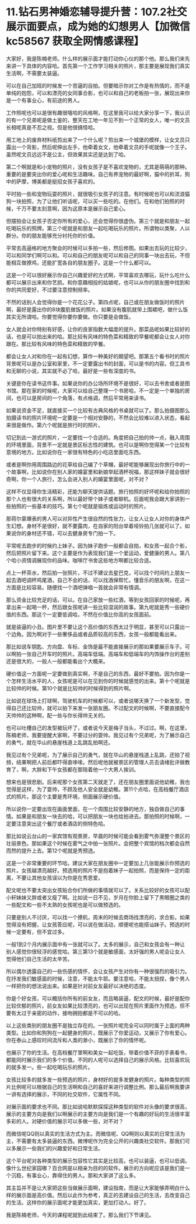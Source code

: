 # 11.钻石男神婚恋辅导提升营：107.2社交展示面要点，成为她的幻想男人【加微信 kc58567 获取全网情感课程】

大家好，我是陈楠老师。什么样的展示面才能打动你心仪的那个他。那么我们来先来讲一下具体的内容哈。首先第一个工作学习相关的照片，那主要是展现我们真实生活啊，不需要太装逼。

可以在自己加班的时候发一个苦逼的自拍。但要暗示你对工作是有热情的，而不是单纯的抱怨，可以和漂亮的女同事合影，也可以和自己的老板拍一张，展现出来你是一个有事业心，有前途的男人。

工作照呢也可以是很有趣很嘻哈的风格啊，在这里我可以给大家分享一下，我认识的有一个兄弟呢是做土鉴的，整天在工地一年见不到一个正常的女人，唯一的文员长相呢真是不忍之视。但是他很搞怪哈。

用工地上的废弃材料纸剪出来了一个什么呢？剪出来一个城堡的模样，让女文员只露出一个背影，然后呢伸出左手，他牵着女文，他牵着文员的手呢就像一个王子。虽然呢文员远远不是公主，但效果其实还是达到了哈。

第二个啊就是和小宠物的照片，没有女孩子是不喜欢宠物的，尤其是萌萌的那种。重要的是要突出你的爱心呢和生活趣味。自己有养宠物的最好啊，猫中的折耳，狗中的萨摩，博美都是挺招女孩子喜欢的。

平时拍一些和宠物玩耍的照片，就很吸引女孩子的注意。有时候呢也可以和流浪猫狗一块拍照，为了让他们听话呢，可以买一些吃的。在他们。在和他们拍照的时候，千万不要太刻意啊，因为这原本是展示自己爱心。

但摆拍会让女孩子否定你所有的爱心，还会觉得你很虚伪。第三个就是和朋友一起吃喝玩乐的照牌。第三个呢就是和朋友一起吃喝玩乐的照片。所谓物以类聚，人以群分。你的朋友能够充分衬托你的价值。

平常去高逼格的地方聚会的时候可以多拍一些，然后修图。如果出去玩的比较少，可以和同学们啊可以和。可以和自己的朋友呢可以和自己的同事一块出去玩，不但能相互做撩鸡，还能扩宽各自的朋友圈子。这是一个什么都可以。

这是一个可以很好展示你自己兴趣爱好的方式啊，平常喜欢去哪玩，玩什么吃什么都可以展示出来和你艺损。和你意趣相投的姑娘呢，也可以从你的朋友圈中找到和你的共同爱好，不过要注意控制频率。

不然的话别人会觉得你是一个花花公子。第四点呢，自己或在朋友做饭时的照片啊，最好是露出你的8块腹肌做饭的照片。如果没有腹肌就带上围裙吧，做什么饭其实无所谓哈。你要觉得你要你要做。你只要是会做饭。

女人就会对你特别有好感，让你的良家指数大幅度的提升。那菜品呢如果比较好的话，也是可以拍出来的哈。那比较有风味的特色菜和精致的早餐呢都会让女人对你跟在。那比较有风味的特色菜和精致的早餐。

都会让女人对和你在一起有幻想，算作一种美好的期望吧。那第五个看书时的照片背景呢可以是办公室和家里，不一定要露出书的封面，可以是书的内容。但工具书和无聊的小说，其实就不必了哈，最好是一些有深度的书。

关键是你在读书这件事。如果说你的办公场所环境不是很好，可以去书舍或者是图书馆。那在家的时候呢，大家可以给自己整理一个书房哈，不一定是一个单独的房间，也可以是房间的一个角落，有点格调，然后平常用来读书。

如果说资金不足，就直接买一个比较有古典风格的书桌就可以了。那么拍摄图那么拍摄读书的照片环境呢一定要是一个相对安静的，不然会比较难以进入状态，看起来很是做作。第六个呢就是旅行时的照片。

切记到此一游式的照片，一定要找一个合适的。角度把自己拍的帅一点，融入周围的环境里面，背景不一定就是景区标志性的建筑。也可以是啊你觉得某一个比较有意境的地方。比如说你在一家很有特色的小吃店里面吃东西。

或者是啊你用周围路边的花草给自己编了个草帽，最好呢能够展现出你旅行中的一个故事啊，比如说你在别人家的婚宴里和新娘举起酒杯祝福，那这样妹子就会很好奇啊，你一个人旅行，怎么会进入别人的婚宴里面呢，对不对？

这样不仅显得你生活精彩，还能为聊天提供话题。旅行拍照的好坏呢和给你拍照的那个人也有很大的关系啊，所以最好带个妹子或者聊机。后面呢我会跟大家讲到一些拍照的一些基本的技巧。第七个呢就是锻炼或运动时的照片。

那荷尔蒙爆表的男人可以对异性产生很自然的性张力，让女人让女人对你的身体产生幻想。身材不是很好，就不要露肉，在自家的阳台举着哑铃拍几张就可以了。如果说你的身材还不错，可以去健身房专门拍一下。

平常呢去跑步的时候约上妹子。因为妹子跑步一般都会自拍，和女孩一起合个影，然后把照片留下来。这个主要是作为表现我们是一个爱运动，爱健康的男人。第八个哈小资情调展现你的品味。咖啡厅书舍这些地方啊都比较合适。

点上一杯茶水，然后拍一张照片，不过不建议去星巴克，可以找个时间约上朋友一起去酒吧调杯鸡尾酒，自己不会的话，可以找酒保帮忙。懂音乐的朋友啊，在这一方面是比较容易。随便找一个酒吧弹唱一首就会非常有情调。

那么资金比较充足的话，可以。在自己家放一些红酒，等到女孩回家的时候呢，再拿出来一起喝一杯，然后跟女孩呢讲一些比较湿润的故事。第九呢就是秀一些硬价值的东西。那这个一定要低调哈，不然在价值比你高的女孩面前。

就是装逼的小丑。图片里不要让这个高价值的东西太过于明显，甚至可以只露出一个边角。因为啊对于一些奢侈品或者品质较高的东西，女孩一般都能看出来。

那比如说车钥匙、方向盘、车标、金饰是最不能直接展示的那如果要展示车子。可以啊拍一张自己开车时的照片。高端车低端。高端车和低端车的内饰操作台的差别还是很大的，一般人一般都能看出个大概来。

硬价值这一方面呢一定要做到真实啊，不是自己的东西，最好不要拍。因为你是一个怎样生活水平的人，女孩呢是可以在见到你的时候就感觉的出来。第十个呢就是比较帅的时候。第10个就是比较帅的时候得到的照片啊。

比如说在球场上打球啊，驾驶机车的时候都可以，或者说哪天换了一个新发型，觉得自己还比较帅，就可以拍下来发一张朋友圈。不过配文的时候啊，不要直接配今天帅帅的这种啊，配一些与你长得帅无关的。

也可以吐槽自己的发型被玩坏了，或者说今天是梅子当头，不过过。啊，在这里，陈楠老师，我要提醒大家啊，不要过分的耍帅。我见过有个兄弟呢，为了展示自己的勇气，就在华山的悬崖栈道上乱跳乱拍啊还。

我见过有个兄弟呢，为了展示自己的勇气，就在华山的悬崖栈道上乱跳，还拍了视频，结果啊把人前后都吓得直哆嗦。然后呢他就被景区的管理人员去请绪批评做教育了，啊，大胖和下午女孩都在那陪着他一个大男人挨训。

想来也是很悲剧。后来呢那个女孩第二天就走了，还在朋友圈里面说他幼稚，我也觉得是这样，为了耍帅，不顾及他人安全就是幼稚。第11个点哈，在高档餐厅酒店式的照片。那这个主要是秀环境，侧面展示硬价值。

所以说你一定要出现在画面里面，在一个周围比较安静的地方，独自做自己的事情。如果是和朋友一块去的哈，可以把朋友一块也给拍进去。那拍照的时候啊，一定要注意突出这个餐厅或者酒店的侧特色哈。

那比如说云台山的一家宾馆有观景房，早晨的时候可能会看到雾气弥漫整个景区的壮丽景色。那如果这个时候在雾气之中拍一张照片。会把整个宾馆的档次都会自然而然的提升上去。第12个呢就是秀预选。

这是一个非常重要的环节哈。建议大家在朋友圈中一定要加上几张能展示你预选的照片。女孩越漂亮越好。预选用的照片不是抱着妹子一起拍照，而是保持一定的距离，不要让其他女孩误以为你是在秀恩爱。

配文呢也不要太突出女孩贴合你们所做的事情就可以了。关系比较好的女孩可以配小轩妹妹又胖或者又瘦了啊。比如说一日不见，岁月在你脸上留下了黑眼圈之类的一些配文和一些不太熟的女孩呢也是可以做预选的。

只要是别人不讨厌，可以找一个撩机，周末的时候去商场找漂亮的，求合影。如果觉得没有把握，让女孩答应呢，可以说在做活动，顺便呢也能搭讪妹子。预选的时候一定要有，但不宜过多。

一般1到2个月内展示面中有一张就可以了。太多的展示，自己和女孩会有一种让别人感觉你很轻浮的感觉哈。第三第13个就是敏感面，太好强的男人呢会让女人觉得他们自己生活的太辛苦。

所以偶尔透露自己的一些伤感的情怀，会让女孩产生对你有一种很强烈的吸引力。在抒发我们敏感面的时候，注意，不能太牛耶。要注意哈，不能太扭捏，像个男人一样把你的想法说出来。如果是针对前女友最好以决绝的态度。

你是个好女孩，可以概括你所有的前女友，而且略装逼，配文的时候，最好是配你比较优郁的照片。前女友如果比较漂亮的，也可以出现在照片里面作为预选，但不要有太过于亲密的动作，接吻拥抱都是不可以的哈。

以上这些类别的朋友圈不是独立存在的。一张照片呢完全可以同时属于上面的两种类型。比如你和狗狗在一起健身的照片，既展示了你爱运动，又展示了你有爱心。你在泰山上感叹时间流斥和人类的渺小，既展示了你的情怀呢。

也展示了你的生活。在高档餐厅里啊和美女一起吃饭，带着价值不菲的手表看书，都能同时展示我们的多个价值。不同的人呢可以选择自己的展示风格。比较喜欢玩的就多发一。些一起吃喝玩乐的照片。

女孩比较多的就多发一些预选的照片，身材好的就多发健身的照片。每种类型的照片比例呢可以根据自己的生活啊和自己的喜好来进行调整比例。那么最后啊我要讲一讲有选择的展示，不同的社交软件，它属性不同。

对展示面的要求也不同。那比如说哈默默探探这种类型的软件对头像的要求很高，展示的主要方向是我们以啊展示的主要方向是我们是一个有趣的好玩的生活很丰富多彩的人。对硬价值的展示可以多做一些，对不对？

而微信呢QQ则以真实的生活方式为主。而微信呢、QQ啊则以真实的日常生活为主，不需要有太多装逼的东西。微博呢作为完全公开的兴趣类社交软件。那我们可以多展示一些我们的兴趣爱好和日常生活。

这个平台呢对各种类型的展示包容性它其实是比较高，也可以装逼，也可以低调。像什么世纪家园哪？百合网是以相亲为目的的软件。展示的方向呢应该是我们是一个沉稳，有事业心，靠得住的男人。那和大家讲了这么多。

其主旨并不是让大家把这些当做展示面啊，建设指南，而是让大家能够弄明白什么样的展示面是高价值。然后以此作为参考，真正的去建设自己的生活，去改变自己的生活。这样你的展示面呢才能更加真实，更加打动人。好了。

我是陈楠老师，今天的课程呢就到此结束了。那么我们下节课见。